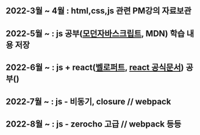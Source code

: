 ## 2022-3월 ~ 4월 : html,css,js 관련 PM강의 자료보관

## 2022-5월 ~ : js 공부([모던자바스크립트](https://ko.javascript.info/), MDN) 학습 내용 저장

## 2022-6월 ~ : js + react([벨로퍼트](https://react.vlpt.us/), [react 공식문서](https://ko.reactjs.org/)) 공부()

## 2022-7월 ~ : js - 비동기, closure // webpack

## 2022-8월 ~ : js - zerocho 고급 // webpack 등등
